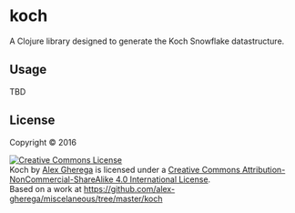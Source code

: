 # koch

A Clojure library designed to generate the Koch Snowflake datastructure.

## Usage

TBD

## License

Copyright © 2016

<a rel="license" href="http://creativecommons.org/licenses/by-nc-sa/4.0/"><img alt="Creative Commons License" style="border-width:0" src="https://i.creativecommons.org/l/by-nc-sa/4.0/88x31.png" /></a><br /><span xmlns:dct="http://purl.org/dc/terms/" property="dct:title">Koch</span> by <a xmlns:cc="http://creativecommons.org/ns#" href="https://github.com/alex-gherega/miscelaneous/tree/master/koch" property="cc:attributionName" rel="cc:attributionURL">Alex Gherega</a> is licensed under a <a rel="license" href="http://creativecommons.org/licenses/by-nc-sa/4.0/">Creative Commons Attribution-NonCommercial-ShareAlike 4.0 International License</a>.<br />Based on a work at <a xmlns:dct="http://purl.org/dc/terms/" href="https://github.com/alex-gherega/miscelaneous/tree/master/koch" rel="dct:source">https://github.com/alex-gherega/miscelaneous/tree/master/koch</a>
